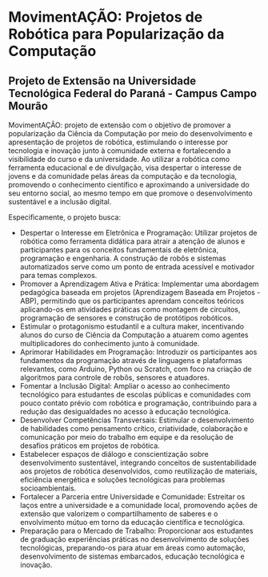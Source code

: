 # MovimentAÇÃO: Projetos de Robótica para Popularização da Computação
## Projeto de Extensão na Universidade Tecnológica Federal do Paraná - Campus Campo Mourão

MovimentAÇÃO: projeto de extensão com o objetivo de promover a popularização da Ciência da Computação por meio do desenvolvimento e apresentação de projetos de robótica, estimulando o interesse por tecnologia e inovação junto à comunidade externa e fortalecendo a visibilidade do curso e da universidade. Ao utilizar a robótica como ferramenta educacional e de divulgação, visa despertar o interesse de jovens e da comunidade pelas áreas da computação e da tecnologia, promovendo o conhecimento científico e aproximando a universidade do seu entorno social, ao mesmo tempo em que promove o desenvolvimento sustentável e a inclusão digital.

Especificamente, o projeto busca:

- Despertar o Interesse em Eletrônica e Programação: Utilizar projetos de robótica como ferramenta didática para atrair a atenção de alunos e participantes para os conceitos fundamentais de eletrônica, programação e engenharia. A construção de robôs e sistemas automatizados serve como um ponto de entrada acessível e motivador para temas complexos.
- Promover a Aprendizagem Ativa e Prática: Implementar uma abordagem pedagógica baseada em projetos (Aprendizagem Baseada em Projetos - ABP), permitindo que os participantes aprendam conceitos teóricos aplicando-os em atividades práticas como montagem de circuitos, programação de sensores e construção de protótipos robóticos.
- Estimular o protagonismo estudantil e a cultura maker, incentivando alunos do curso de Ciência da Computação a atuarem como agentes multiplicadores do conhecimento junto à comunidade.
- Aprimorar Habilidades em Programação: Introduzir os participantes aos fundamentos da programação através de linguagens e plataformas relevantes, como Arduino, Python ou Scratch, com foco na criação de algoritmos para controle de robôs, sensores e atuadores.
- Fomentar a Inclusão Digital: Ampliar o acesso ao conhecimento tecnológico para estudantes de escolas públicas e comunidades com pouco contato prévio com robótica e programação, contribuindo para a redução das desigualdades no acesso à educação tecnológica.
- Desenvolver Competências Transversais: Estimular o desenvolvimento de habilidades como pensamento crítico, criatividade, colaboração e comunicação por meio do trabalho em equipe e da resolução de desafios práticos em projetos de robótica.
- Estabelecer espaços de diálogo e conscientização sobre desenvolvimento sustentável, integrando conceitos de sustentabilidade aos projetos de robótica desenvolvidos, como reutilização de materiais, eficiência energética e soluções tecnológicas para problemas socioambientais.
- Fortalecer a Parceria entre Universidade e Comunidade: Estreitar os laços entre a universidade e a comunidade local, promovendo ações de extensão que valorizem o compartilhamento de saberes e o envolvimento mútuo em torno da educação científica e tecnológica.
- Preparação para o Mercado de Trabalho: Proporcionar aos estudantes de graduação experiências práticas no desenvolvimento de soluções tecnológicas, preparando-os para atuar em áreas como automação, desenvolvimento de sistemas embarcados, educação tecnológica e inovação.

